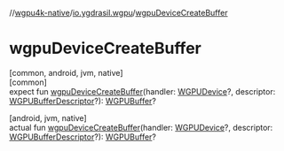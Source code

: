 //[wgpu4k-native](../../index.md)/[io.ygdrasil.wgpu](index.md)/[wgpuDeviceCreateBuffer](wgpu-device-create-buffer.md)

# wgpuDeviceCreateBuffer

[common, android, jvm, native]\
[common]\
expect fun [wgpuDeviceCreateBuffer](wgpu-device-create-buffer.md)(handler: [WGPUDevice](-w-g-p-u-device/index.md)?, descriptor: [WGPUBufferDescriptor](-w-g-p-u-buffer-descriptor/index.md)?): [WGPUBuffer](-w-g-p-u-buffer/index.md)?

[android, jvm, native]\
actual fun [wgpuDeviceCreateBuffer](wgpu-device-create-buffer.md)(handler: [WGPUDevice](-w-g-p-u-device/index.md)?, descriptor: [WGPUBufferDescriptor](-w-g-p-u-buffer-descriptor/index.md)?): [WGPUBuffer](-w-g-p-u-buffer/index.md)?